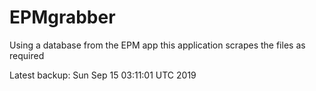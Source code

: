 # EPMgrabber
Using a database from the EPM app this application scrapes the files as required


Latest backup: Sun Sep 15 03:11:01 UTC 2019
